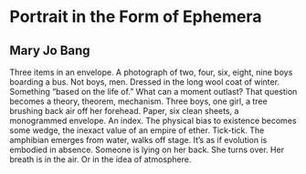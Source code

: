 # Portrait in the Form of Ephemera
## Mary Jo Bang
Three items in an envelope. A photograph of two, four, six, eight, nine boys
boarding a bus. Not boys, men. Dressed in the long wool coat of winter.
Something “based on the life of.” What can a moment outlast? That question
becomes a theory, theorem, mechanism. Three boys, one girl, a tree brushing
back air off her forehead. Paper, six clean sheets, a monogrammed envelope. An
index. The physical bias to existence becomes some wedge, the inexact value of
an empire of ether. Tick-tick. The amphibian emerges from water, walks off
stage. It’s as if evolution is embodied in absence. Someone is lying on her
back. She turns over. Her breath is in the air. Or in the idea of atmosphere.
